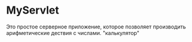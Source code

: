 # MyServlet
Это простое серверное приложение, которое позволяет производить арифметические дествия с числами. "калькулятор"
